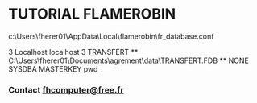 # TUTORIAL FLAMEROBIN

c:\Users\fherer01\AppData\Local\flamerobin\fr_database.conf


<?xml version="1.0" encoding="utf-8"?>
<root>
  <nextId>3</nextId>
  <server>
    <name>Localhost</name>
    <host>localhost</host>
    <database>
      <id>3</id>
      <name>TRANSFERT</name>
**      <path>C:\Users\fherer01\Documents\agrement\data\TRANSFERT.FDB</path>  **
      <charset>NONE</charset>
      <username>SYSDBA</username>
      <password>MASTERKEY</password>
      <authentication>pwd</authentication>
    </database>
  </server>
</root>



### Contact    fhcomputer@free.fr

